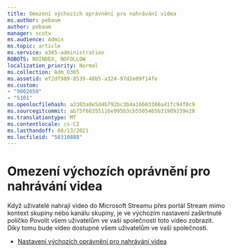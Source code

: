 ```yaml
---
title: Omezení výchozích oprávnění pro nahrávání videa
ms.author: pebaum
author: pebaum
manager: scotv
ms.audience: Admin
ms.topic: article
ms.service: o365-administration
ROBOTS: NOINDEX, NOFOLLOW
localization_priority: Normal
ms.collection: Adm_O365
ms.assetid: ef2df989-8539-48b5-a324-97d2e09f14fe
ms.custom:
- "9002650"
- "5101"
ms.openlocfilehash: a3303a8e5d4b792bc3b4a16603386a41fc94f0c9
ms.sourcegitcommit: ab75f66355116e995b3cb5505465b31989339e28
ms.translationtype: MT
ms.contentlocale: cs-CZ
ms.lasthandoff: 08/13/2021
ms.locfileid: "58310888"
---
```

# <a name="restrict-default-video-upload-permissions"></a>Omezení výchozích oprávnění pro nahrávání videa

Když uživatelé nahrají video do Microsoft Streamu přes portál Stream mimo kontext skupiny nebo kanálu skupiny, je ve výchozím nastavení zaškrtnuté políčko Povolit všem uživatelům ve vaší společnosti toto video zobrazit. Díky tomu bude video dostupné všem uživatelům ve vaší společnosti.

- [Nastavení výchozích oprávnění pro nahrávání videa](https://docs.microsoft.com/stream/default-video-permissions)
